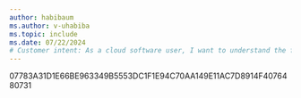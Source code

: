 ```yaml
---
author: habibaum
ms.author: v-uhabiba 
ms.topic: include
ms.date: 07/22/2024
# Customer intent: As a cloud software user, I want to understand the features and capabilities of the service, so that I can effectively implement it to meet my organizational needs.
---
```


07783A31D1E66BE963349B5553DC1F1E94C70AA149E11AC7D8914F4076480731 
   

